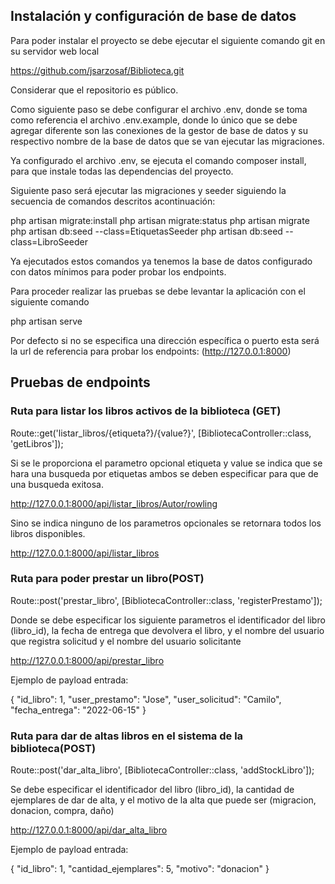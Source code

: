 

## Instalación y configuración de base de datos

Para poder instalar el proyecto se debe ejecutar el siguiente comando git 
en su servidor web local

https://github.com/jsarzosaf/Biblioteca.git

Considerar que el repositorio es público.

Como siguiente paso se debe configurar el archivo .env, donde se toma como referencia
el archivo .env.example, donde lo único que se debe agregar diferente son las conexiones
de la gestor de base de datos y su respectivo nombre de la base de datos que se van
ejecutar las migraciones.

Ya configurado el archivo .env, se ejecuta el comando composer install, para que instale 
todas las dependencias del proyecto.

Siguiente paso será ejecutar las migraciones y seeder siguiendo la secuencia de comandos
descritos acontinuación:

php artisan migrate:install
php artisan migrate:status
php artisan migrate
php artisan db:seed --class=EtiquetasSeeder
php artisan db:seed --class=LibroSeeder

Ya ejecutados estos comandos ya tenemos la base de datos configurado con datos mínimos
para poder probar los endpoints.

Para proceder realizar las pruebas se debe levantar la aplicación con el siguiente 
comando

php artisan serve

Por defecto si no se especifica una dirección específica o puerto esta será la url
de referencia para probar los endpoints: (http://127.0.0.1:8000)

## Pruebas de endpoints

### Ruta para listar los libros activos de la biblioteca (GET)

Route::get('listar_libros/{etiqueta?}/{value?}', [BibliotecaController::class, 'getLibros']);
  
Si se le proporciona el parametro opcional etiqueta y value se indica que se hara una busqueda por etiquetas ambos se deben especificar para que de una busqueda exitosa. 

 http://127.0.0.1:8000/api/listar_libros/Autor/rowling

Sino se indica ninguno de los parametros opcionales se retornara todos los libros disponibles.

 http://127.0.0.1:8000/api/listar_libros


### Ruta para poder prestar un libro(POST)

Route::post('prestar_libro', [BibliotecaController::class, 'registerPrestamo']);

Donde se debe especificar los siguiente parametros el identificador del libro (libro_id), la fecha de entrega que devolvera el libro, y el nombre del usuario que registra solicitud y el nombre del usuario solicitante

http://127.0.0.1:8000/api/prestar_libro

Ejemplo de payload entrada:

{
    "id_libro": 1,
    "user_prestamo": "Jose",
    "user_solicitud": "Camilo",
    "fecha_entrega": "2022-06-15"
}

### Ruta para dar de altas libros en el sistema de la biblioteca(POST)

Route::post('dar_alta_libro', [BibliotecaController::class, 'addStockLibro']);

Se debe especificar el identificador del libro (libro_id), la cantidad de ejemplares de dar de alta, y el motivo de la alta que puede ser (migracion, donacion, compra, daño)

http://127.0.0.1:8000/api/dar_alta_libro

Ejemplo de payload entrada:

{
    "id_libro": 1,
    "cantidad_ejemplares": 5,
    "motivo": "donacion"
}

